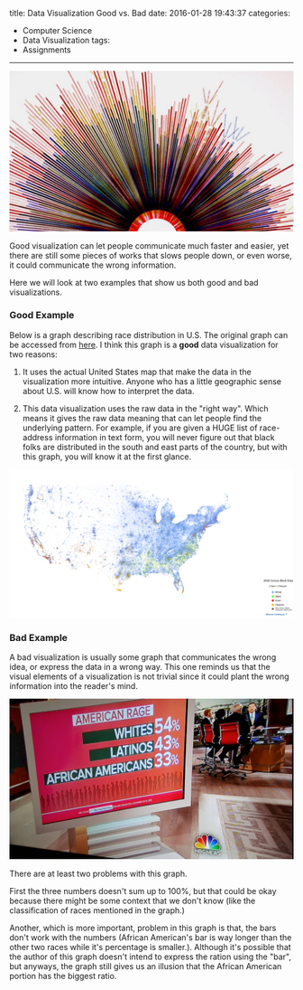 title: Data Visualization Good vs. Bad
date: 2016-01-28 19:43:37
categories:
- Computer Science
- Data Visualization
tags:
- Assignments
---
![](/images/data-vis-gb-header.jpg)

Good visualization can let people communicate much faster and easier, yet there are still some pieces of works that slows people down, or even worse, it could communicate the wrong information.

Here we will look at two examples that show us both good and bad visualizations.

### Good Example
Below is a graph describing race distribution in U.S. The original graph can be accessed from [here](http://demographics.coopercenter.org/DotMap/).
I think this graph is a **good** data visualization for two reasons:

1. It uses the actual United States map that make the data in the visualization more intuitive. Anyone who has a little geographic sense about U.S. will know how to interpret the data.

2. This data visualization uses the raw data in the "right way". Which means it gives the raw data meaning that can let people find the underlying pattern. For example, if you are given a HUGE list of race-address information in text form, you will never figure out that black folks are distributed in the south and east parts of the country, but with this graph, you will know it at the first glance.

![The Racial Dot Map: One Dot Per Person for the Entire U.S.](/images/census_dot_map.png)

### Bad Example
A bad visualization is usually some graph that communicates the wrong idea, or express the data in a wrong way. This one reminds us that the visual elements of a visualization is not trivial since it could plant the wrong information into the reader's mind.

![](/images/wtf_data_viz.jpg)

There are at least two problems with this graph.

First the three numbers doesn't sum up to 100%, but that could be okay because there might be some context that we don't know (like the classification of races mentioned in the graph.)

Another, which is more important, problem in this graph is that, the bars don't work with the numbers (African American's bar is way longer than the other two races while it's percentage is smaller.). Although it's possible that the author of this graph doesn't intend to express the ration using the "bar", but anyways, the graph still gives us an illusion that the African American portion has the biggest ratio.

